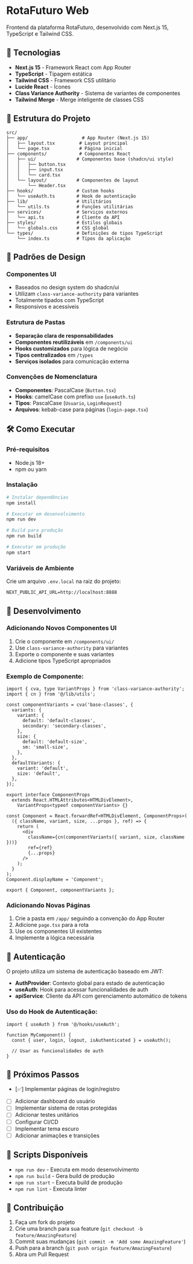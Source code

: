 # RotaFuturo Web

Frontend da plataforma RotaFuturo, desenvolvido com Next.js 15, TypeScript e Tailwind CSS.

## 🚀 Tecnologias

- **Next.js 15** - Framework React com App Router
- **TypeScript** - Tipagem estática
- **Tailwind CSS** - Framework CSS utilitário
- **Lucide React** - Ícones
- **Class Variance Authority** - Sistema de variantes de componentes
- **Tailwind Merge** - Merge inteligente de classes CSS

## 📁 Estrutura do Projeto

```
src/
├── app/                    # App Router (Next.js 15)
│   ├── layout.tsx         # Layout principal
│   └── page.tsx           # Página inicial
├── components/            # Componentes React
│   ├── ui/               # Componentes base (shadcn/ui style)
│   │   ├── button.tsx
│   │   ├── input.tsx
│   │   └── card.tsx
│   └── layout/           # Componentes de layout
│       └── Header.tsx
├── hooks/                # Custom hooks
│   └── useAuth.ts        # Hook de autenticação
├── lib/                  # Utilitários
│   └── utils.ts          # Funções utilitárias
├── services/             # Serviços externos
│   └── api.ts            # Cliente da API
├── styles/               # Estilos globais
│   └── globals.css       # CSS global
└── types/                # Definições de tipos TypeScript
    └── index.ts          # Tipos da aplicação
```

## 🎨 Padrões de Design

### Componentes UI

- Baseados no design system do shadcn/ui
- Utilizam `class-variance-authority` para variantes
- Totalmente tipados com TypeScript
- Responsivos e acessíveis

### Estrutura de Pastas

- **Separação clara de responsabilidades**
- **Componentes reutilizáveis** em `/components/ui`
- **Hooks customizados** para lógica de negócio
- **Tipos centralizados** em `/types`
- **Serviços isolados** para comunicação externa

### Convenções de Nomenclatura

- **Componentes**: PascalCase (`Button.tsx`)
- **Hooks**: camelCase com prefixo `use` (`useAuth.ts`)
- **Tipos**: PascalCase (`Usuario`, `LoginRequest`)
- **Arquivos**: kebab-case para páginas (`login-page.tsx`)

## 🛠️ Como Executar

### Pré-requisitos

- Node.js 18+
- npm ou yarn

### Instalação

```bash
# Instalar dependências
npm install

# Executar em desenvolvimento
npm run dev

# Build para produção
npm run build

# Executar em produção
npm start
```

### Variáveis de Ambiente

Crie um arquivo `.env.local` na raiz do projeto:

```env
NEXT_PUBLIC_API_URL=http://localhost:8888
```

## 🔧 Desenvolvimento

### Adicionando Novos Componentes UI

1. Crie o componente em `/components/ui/`
2. Use `class-variance-authority` para variantes
3. Exporte o componente e suas variantes
4. Adicione tipos TypeScript apropriados

### Exemplo de Componente:

```tsx
import { cva, type VariantProps } from 'class-variance-authority';
import { cn } from '@/lib/utils';

const componentVariants = cva('base-classes', {
  variants: {
    variant: {
      default: 'default-classes',
      secondary: 'secondary-classes',
    },
    size: {
      default: 'default-size',
      sm: 'small-size',
    },
  },
  defaultVariants: {
    variant: 'default',
    size: 'default',
  },
});

export interface ComponentProps
  extends React.HTMLAttributes<HTMLDivElement>,
    VariantProps<typeof componentVariants> {}

const Component = React.forwardRef<HTMLDivElement, ComponentProps>(
  ({ className, variant, size, ...props }, ref) => {
    return (
      <div
        className={cn(componentVariants({ variant, size, className }))}
        ref={ref}
        {...props}
      />
    );
  }
);
Component.displayName = 'Component';

export { Component, componentVariants };
```

### Adicionando Novas Páginas

1. Crie a pasta em `/app/` seguindo a convenção do App Router
2. Adicione `page.tsx` para a rota
3. Use os componentes UI existentes
4. Implemente a lógica necessária

## 🔐 Autenticação

O projeto utiliza um sistema de autenticação baseado em JWT:

- **AuthProvider**: Contexto global para estado de autenticação
- **useAuth**: Hook para acessar funcionalidades de auth
- **apiService**: Cliente da API com gerenciamento automático de tokens

### Uso do Hook de Autenticação:

```tsx
import { useAuth } from '@/hooks/useAuth';

function MyComponent() {
  const { user, login, logout, isAuthenticated } = useAuth();

  // Usar as funcionalidades de auth
}
```

## 🎯 Próximos Passos

- [✅] Implementar páginas de login/registro
- [ ] Adicionar dashboard do usuário
- [ ] Implementar sistema de rotas protegidas
- [ ] Adicionar testes unitários
- [ ] Configurar CI/CD
- [ ] Implementar tema escuro
- [ ] Adicionar animações e transições

## 📝 Scripts Disponíveis

- `npm run dev` - Executa em modo desenvolvimento
- `npm run build` - Gera build de produção
- `npm run start` - Executa build de produção
- `npm run lint` - Executa linter

## 🤝 Contribuição

1. Faça um fork do projeto
2. Crie uma branch para sua feature (`git checkout -b feature/AmazingFeature`)
3. Commit suas mudanças (`git commit -m 'Add some AmazingFeature'`)
4. Push para a branch (`git push origin feature/AmazingFeature`)
5. Abra um Pull Request

